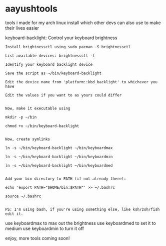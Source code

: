 # aayushtools
tools i made for my arch linux install which other devs can also use to make their lives easier

  keyboard-backlight: Control your keyboard brightness
  
    Install brightnessctl using sudo pacman -S brightnessctl

    List available devices: brightnessctl -l
  
    Identify your keyboard backlight device
  
    Save the script as ~/bin/keyboard-backlight
  
    Edit the device name from 'platform::kbd_backlight' to whichever you have
  
    Edit the values if you want to as yours could differ


    Now, make it executable using
  
    mkdir -p ~/bin
  
    chmod +x ~/bin/keyboard-backlight


    Now, create symlinks
  
    ln -s ~/bin/keyboard-backlight ~/bin/keyboardmax
  
    ln -s ~/bin/keyboard-backlight ~/bin/keyboardmin
  
    ln -s ~/bin/keyboard-backlight ~/bin/keyboardmed


    Add your bin directory to PATH (if not already there):
  
    echo 'export PATH="$HOME/bin:$PATH"' >> ~/.bashrc
  
    source ~/.bashrc


    PS: I'm using bash, if you're using something else, like ksh/zsh/fish edit it.


  use keyboardmax to max out the brightness
  use keyboardmed to set it to medium
  use keyboardmin to turn it off

  enjoy, more tools coming soon!
